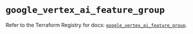 # `google_vertex_ai_feature_group`

Refer to the Terraform Registry for docs: [`google_vertex_ai_feature_group`](https://registry.terraform.io/providers/hashicorp/google-beta/6.8.0/docs/resources/google_vertex_ai_feature_group).
